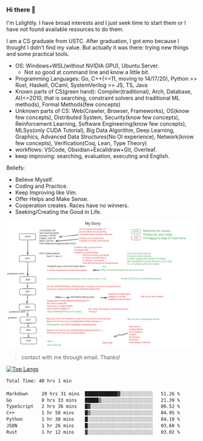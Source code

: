### Hi there 👋

I'm Lslightly. I have broad interests and I just seek time to start them or I have not found available resources to do them.

I am a CS graduate from USTC. After graduation, I got emo because I thought I didn't find my value. But actually it was there: trying new things and some practical tools.

- OS: Windows+WSL(without NVIDIA GPU), Ubuntu Server.
  - Not so good at command line and know a little bit.
- Programming Languages: Go, C++(<=11, moving to 14/17/20), Python >> Rust, Haskell, OCaml, SystemVerilog >> JS, TS, Java
- Known parts of CS(green hand): Compiler(traditional), Arch, Database, AI(<=2010, that is searching, constraint solvers and traditional ML methods), Formal Methods(few concepts)
- Unknown parts of CS: Web(Crawler, Browser, Frameworks), OS(know few concepts), Distributed System, Security(know few concepts), Reinforcement Learning, Software Engineering(know few concepts), MLSys(only CUDA Tutorial), Big Data Algorithm, Deep Learning, Graphics, Advanced Data Structures(No OI experience), Network(know few concepts), Verification(Coq, Lean, Type Theory)
- workflows: VSCode, Obsidian+Excalidraw+Git, Overleaf.
- keep improving: searching, evaluation, executing and English.

Beliefs:
- Believe Myself.
- Coding and Practice.
- Keep Improving like Vim.
- Offer Helps and Make Sense.
- Cooperation creates. Races have no winners.
- Seeking/Creating the Good in Life.


![My Story](story.svg)

> contact with me through email. Thanks!

[![Top Langs](https://github-readme-stats.vercel.app/api/top-langs/?username=Lslightly&layout=compact)](https://github.com/anuraghazra/github-readme-stats)

<!--START_SECTION:waka-->

```txt
Total Time: 40 hrs 1 min

Markdown     20 hrs 31 mins  ████████████▓░░░░░░░░░░░░   51.26 %
Go           8 hrs 33 mins   █████▒░░░░░░░░░░░░░░░░░░░   21.39 %
TypeScript   2 hrs 36 mins   █▓░░░░░░░░░░░░░░░░░░░░░░░   06.52 %
C++          1 hr 58 mins    █▒░░░░░░░░░░░░░░░░░░░░░░░   04.95 %
Python       1 hr 38 mins    █░░░░░░░░░░░░░░░░░░░░░░░░   04.10 %
JSON         1 hr 26 mins    █░░░░░░░░░░░░░░░░░░░░░░░░   03.60 %
Rust         1 hr 12 mins    ▓░░░░░░░░░░░░░░░░░░░░░░░░   03.02 %
```

<!--END_SECTION:waka-->

